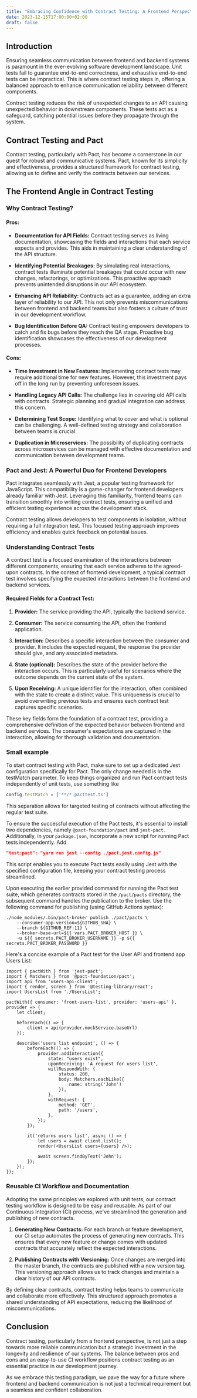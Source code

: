 ```yaml
---
title: "Embracing Confidence with Contract Testing: A Frontend Perspective"
date: 2023-12-15T17:00:00+02:00
draft: false
---
```


## Introduction

Ensuring seamless communication between
frontend and backend systems is paramount in the ever-evolving software development landscape. Unit tests fail to guarantee 
end-to-end correctness, and exhaustive end-to-end tests can be impractical. This is where contract testing steps in, offering a
balanced approach to enhance communication reliability between different components.

Contract testing reduces the risk of unexpected changes to an API causing unexpected behavior in downstream components.
These tests act as a safeguard, catching potential issues before they propagate through the system.

## Contract Testing and Pact

Contract testing, particularly with Pact, has become a cornerstone in our quest for robust and communicative systems.
Pact, known for its simplicity and effectiveness, provides a structured framework for contract testing, allowing us to
define and verify the contracts between our services.

## The Frontend Angle in Contract Testing

### Why Contract Testing?

#### Pros:


- **Documentation for API Fields:**
  Contract testing serves as living documentation, showcasing the fields and interactions that each service expects and provides. 
This aids in maintaining a clear understanding of the API structure.

- **Identifying Potential Breakages:**
  By simulating real interactions, contract tests illuminate potential breakages that could occur with new changes, 
refactorings, or optimizations. This proactive approach prevents unintended disruptions in our API ecosystem.

- **Enhancing API Reliability:**
  Contracts act as a guarantee, adding an extra layer of reliability to our API. This not only prevents miscommunications 
between frontend and backend teams but also fosters a culture of trust in our development workflow.

- **Bug Identification Before QA:**
  Contract testing empowers developers to catch and fix bugs before they reach the QA stage. Proactive bug identification 
showcases the effectiveness of our development processes.

#### Cons:

- **Time Investment in New Features:**
  Implementing contract tests may require additional time for new features. However, this investment pays off in the long
  run by preventing unforeseen issues.

- **Handling Legacy API Calls:**
  The challenge lies in covering old API calls with contracts. Strategic planning and gradual integration can address this concern.

- **Determining Test Scope:**
  Identifying what to cover and what is optional can be challenging. A well-defined testing strategy and collaboration
  between teams is crucial.

- **Duplication in Microservices:**
  The possibility of duplicating contracts across microservices can be managed with effective documentation and
  communication between development teams.

### Pact and Jest: A Powerful Duo for Frontend Developers

Pact integrates seamlessly with Jest, a popular testing framework for JavaScript. This compatibility is a
game-changer for frontend developers already familiar with Jest. Leveraging this familiarity, frontend teams
can transition smoothly into writing contract tests, ensuring a unified and efficient testing experience across the development stack.

Contract testing allows developers to test components in isolation, without requiring a full integration test.
This focused testing approach improves efficiency and enables quick feedback on potential issues.

### Understanding Contract Tests

A contract test is a focused examination of the interactions between different components, ensuring that each service
adheres to the agreed-upon contracts. In the context of frontend development, a typical contract test involves specifying
the expected interactions between the frontend and backend services.

#### Required Fields for a Contract Test:

1. **Provider:**
   The service providing the API, typically the backend service.

2. **Consumer:**
   The service consuming the API, often the frontend application.

3. **Interaction:**
   Describes a specific interaction between the consumer and provider. It includes the expected request, the response
   the provider should give, and any associated metadata.

4. **State (optional):**
   Describes the state of the provider before the interaction occurs. This is particularly useful for scenarios where
   the outcome depends on the current state of the system.

5. **Upon Receiving:**
   A unique identifier for the interaction, often combined with the state to create a distinct value.
   This uniqueness is crucial to avoid overwriting previous tests and ensures each contract test captures specific scenarios.

These key fields form the foundation of a contract test, providing a comprehensive definition of the expected behavior
between frontend and backend services. The consumer's expectations are captured in the interaction, allowing for thorough
validation and documentation.

### Small example
To start contract testing with Pact, make sure to set up a dedicated Jest configuration specifically for Pact. The only
change needed is in the testMatch parameter. To keep things organized and run Pact contract tests independently of
unit tests, use something like
```js
config.testMatch = ['**/*.pacttest.ts']
```
This separation allows for targeted testing of contracts without affecting the regular test suite.

To ensure the successful execution of the Pact tests, it's essential to install two dependencies,
namely `@pact-foundation/pact` and `jest-pact`. Additionally, in your `package.json`, incorporate a new script for
running Pact tests independently. Add 
```json
"test:pact": "yarn run jest --config ./pact.jest.config.js"
```
This script enables you to execute Pact tests easily using Jest with the specified configuration file, keeping your
contract testing process streamlined.

Upon executing the earlier provided command for running the Pact test suite, which generates contracts stored in the
`/pact/pacts` directory, the subsequent command handles the publication to the broker. Use the following command for
publishing (using GitHub Actions syntax):
```shell
./node_modules/.bin/pact-broker publish ./pact/pacts \
    --consumer-app-version=${GITHUB_SHA} \
    --branch ${GITHUB_REF:11} \
    --broker-base-url=${{ vars.PACT_BROKER_HOST }} \
    -u ${{ secrets.PACT_BROKER_USERNAME }} -p ${{ secrets.PACT_BROKER_PASSWORD }}
```

Here's a concise example of a Pact test for the User API and frontend app Users List:
```tsx
import { pactWith } from 'jest-pact';
import { Matchers } from '@pact-foundation/pact';
import api from 'users-api-client';
import { render, screen } from '@testing-library/react';
import UsersList from './UsersList';

pactWith({ consumer: 'front-users-list', provider: 'users-api' }, provider => {
    let client;

    beforeEach(() => {
        client = api(provider.mockService.baseUrl)
    });

    describe('users list endpoint', () => {
        beforeEach(() => {
            provider.addInteraction({
                state: "users exist",
                uponReceiving: 'A request for users list',
                willRespondWith: {
                    status: 200,
                    body: Matchers.eachLike({
                        name: string('John')
                    }),
                },
                withRequest: {
                    method: 'GET',
                    path: '/users',
                },
            });
        });

        it('returns users list', async () => {
            let users = await client.list();
            render(<UsersList users={users} />);
            
            await screen.findByText('John');
        });
    });
});
```

### Reusable CI Workflow and Documentation

Adopting the same principles we explored with unit tests, our contract testing workflow is designed to be easy and reusable. 
As part of our Continuous Integration (CI) process, we've streamlined the generation and publishing of new contracts.

1. **Generating New Contracts:**
   For each branch or feature development, our CI setup automates the process of generating new contracts. 
This ensures that every new feature or change comes with updated contracts that accurately reflect the expected interactions.

2. **Publishing Contracts with Versioning:**
   Once changes are merged into the master branch, the contracts are published with a new version tag. 
This versioning approach allows us to track changes and maintain a clear history of our API contracts.

By defining clear contracts, contract testing helps teams to communicate and collaborate more effectively. 
This structured approach promotes a shared understanding of API expectations, reducing the likelihood of miscommunications.

## Conclusion

Contract testing, particularly from a frontend perspective, is not just a step towards more reliable communication but a
strategic investment in the longevity and resilience of our systems. The balance between pros and cons and an
easy-to-use CI workflow positions contract testing as an essential practice in our development journey.

As we embrace this testing paradigm, we pave the way for a future where frontend and backend communication is not just a
technical requirement but a seamless and confident collaboration.
